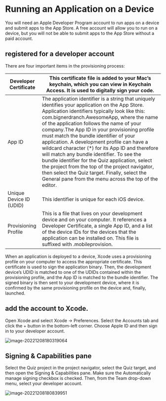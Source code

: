# Running an Application on a Device

You will need an Apple Developer Program account to run apps on a device and submit apps to the App Store. A free account will allow you to run on a device, but you will not be able to submit apps to the App Store without a paid account. 

## registered for a developer account

There are four important items in the provisioning process:

| Developer Certificate   | This certificate file is added to your Mac’s keychain, which you can view in Keychain Access. It is used to digitally sign your code. |
| ----------------------- | ------------------------------------------------------------ |
| App ID                  | The application identifier is a string that uniquely identifies your application on the App Store. Application identifiers typically look like this: com.bignerdranch.AwesomeApp, where the name of the application follows the name of your company.The App ID in your provisioning profile must match the bundle identifier of your application. A development profile can have a wildcard character (*) for its App ID and therefore will match any bundle identifier. To see the bundle identifier for the Quiz application, select the project from the top of the project navigator, then select the Quiz target. Finally, select the General pane from the menu across the top of the editor. |
| Unique Device ID (UDID) | This identifier is unique for each iOS device.               |
| Provisioning Profile    | This is a file that lives on your development device and on your computer. It references a Developer Certificate, a single App ID, and a list of the device IDs for the devices that the application can be installed on. This file is suffixed with .mobileprovision. |

When an application is deployed to a device, Xcode uses a provisioning profile on your computer to access the appropriate certificate. This certificate is used to sign the application binary. Then, the development device’s UDID is matched to one of the UDIDs contained within the provisioning profile, and the App ID is matched to the bundle identifier. The signed binary is then sent to your development device, where it is confirmed by the same provisioning profile on the device and, finally, launched.

## add the account to Xcode.

 Open Xcode and select Xcode → Preferences. Select the Accounts tab and click the + button in the bottom-left corner. Choose Apple ID and then sign in to your developer account.

![image-20221208180319064](D:\github\knowhow\ios-app\tutorial\firstApp\008-runInDevice.assets\image-20221208180319064.png)

##  Signing & Capabilities pane 

Select the Quiz project in the project navigator, select the Quiz target, and then open the Signing & Capabilities pane. Make sure the Automatically manage signing checkbox is checked. Then, from the Team drop-down menu, select your developer account.

![image-20221208180839951](D:\github\knowhow\ios-app\tutorial\firstApp\008-runInDevice.assets\image-20221208180839951.png)